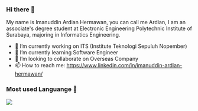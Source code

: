 ### Hi there 👋

My name is Imanuddin Ardian Hermawan, you can call me Ardian, I am an associate's degree student at Electronic Engineering Polytechnic Institute of Surabaya, majoring in Informatics Engineering.

<!--
**ardianhermawan17/ardianhermawan17** is a ✨ _special_ ✨ repository because its `README.md` (this file) appears on your GitHub profile.

- Here are some ideas to get you started:

- 🔭 I’m currently working on ITS (Institute Teknologi Sepuluh Nopember)
- 🌱 I’m currently learning Artifical Intelegent
- 👯 I’m looking to collaborate on Overseas Company
- 📫 How to reach me: https://www.linkedin.com/in/imanuddin-ardian-hermawan-059963170/
- 
-->
- 🔭 I’m currently working on ITS (Institute Teknologi Sepuluh Nopember)
- 🌱 I’m currently learning Software Engineer
- 👯 I’m looking to collaborate on Overseas Company
- 📫 How to reach me: https://www.linkedin.com/in/imanuddin-ardian-hermawan/

<!--### My Stats 🔭

<img src="https://github-readme-stats.vercel.app/api?username=ardianhermawan17&show_icons=true&theme=vue-dark"> -->

### Most used Languange 🔭

<img src="https://github-readme-stats.vercel.app/api/top-langs/?username=ardianhermawan17&theme=vue-dark">




